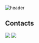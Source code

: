 ![header](https://capsule-render.vercel.app/api?type=soft&color=&height=300&section=header&text=qwdbwp&fontSize=90)

## Contacts

<a href="https://www.instagram.com/seulyeahsuul"><img src="https://img.shields.io/badge/Instagram-%23E4405F.svg?style=for-the-badge&logo=Instagram&logoColor=white&link=https://www.instagram.com/seulyeahsuul"/></a>
<a href="mailto:iqwdbwpi@gmail.com">
    <img 
        src="https://img.shields.io/badge/Gmail-d14836?style=for-the-badge&logo=Gmail&logoColor=white&link=mailto:iqwdbwpi@gmail.com"
/>
</a>